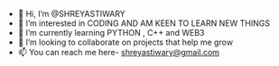 - 👋 Hi, I’m @SHREYASTIWARY
- 👀 I’m interested in CODING AND AM KEEN TO LEARN NEW THINGS
- 🌱 I’m currently learning PYTHON , C++ and WEB3
- 💞️ I’m looking to collaborate on projects that help me grow
- 📫 You can reach me here- shreyastiwary@gmail.com

<!---
SHREYASTIWARY/SHREYASTIWARY is a ✨ special ✨ repository because its `README.md` (this file) appears on your GitHub profile.
You can click the Preview link to take a look at your changes.
--->
